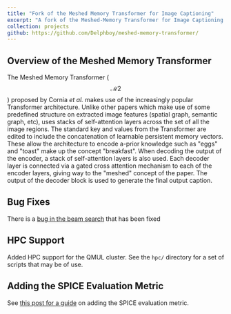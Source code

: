 ```yaml
---
title: "Fork of the Meshed Memory Transformer for Image Captioning"
excerpt: "A fork of the Meshed-Memory Transformer for Image Captioning to provide some bug fixes, optimisations, and other tweaks."
collection: projects
github: https://github.com/Delphboy/meshed-memory-transformer/
---
```


## Overview of the Meshed Memory Transformer
The Meshed Memory Transformer ($$\mathcal{M}2$$) proposed by Cornia *et al.* makes use of the increasingly popular Transformer architecture. Unlike other papers which make use of some predefined structure on extracted image features (spatial graph, semantic graph, etc),  uses stacks of self-attention layers across the set of all the image regions. The standard key and values from the Transformer are edited to include the concatenation of learnable persistent memory vectors. These allow the architecture to encode a-prior knowledge such as "eggs" and "toast" make up the concept "breakfast". When decoding the output of the encoder, a stack of self-attention layers is also used. Each decoder layer is connected via a gated cross attention mechanism to each of the encoder layers, giving way to the "meshed" concept of the paper. The output of the decoder block is used to generate the final output caption.

## Bug Fixes

There is a [bug in the beam search](https://github.com/aimagelab/meshed-memory-transformer/issues/82#issuecomment-1192331647) that has been fixed

## HPC Support

Added HPC support for the QMUL cluster. See the `hpc/` directory for a set of scripts that may be of use.

## Adding the SPICE Evaluation Metric

See [this post for a guide](/words/2024-04-03-adding-spice-to-meshed-memory) on adding the SPICE evaluation metric.